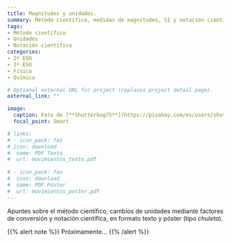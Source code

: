 ```yaml
---
title: Magnitudes y unidades.
summary: Método científico, medidas de magnitudes, SI y notación científica.
tags:
- Método científico
- Unidades
- Notación científica
categories:
- 2º ESO
- 3º ESO
- Física
- Química

# Optional external URL for project (replaces project detail page).
external_link: ""

image:
  caption: Foto de [**Shutterbug75**](https://pixabay.com/es/users/shutterbug75-2077322/) en [Pixabay](https://pixabay.com/es/)
  focal_point: Smart

# links:
# - icon_pack: fas
# icon: download
#  name: PDF Texto
#  url: movimientos_texto.pdf
  
# - icon_pack: fas
#  icon: download
#  name: PDF Póster
#  url: movimientos_poster.pdf  
---
```


Apuntes sobre el método científico, cambios de unidades mediante factores de conversión y notación científica, en formato texto y póster (tipo _chuleta_).

{{% alert note %}}
Próximamente...
{{% /alert %}}